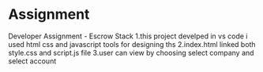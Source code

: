# Assignment
Developer Assignment - Escrow Stack
1.this project develped in vs code i used html css and javascript tools for designing ths
2.index.html linked both style.css and script.js file
3.user can view by choosing select company and select account
